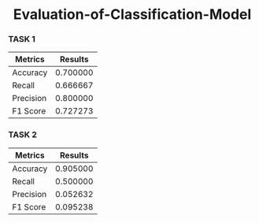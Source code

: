 <h1 align="center">Evaluation-of-Classification-Model</h1> 

### TASK 1
|Metrics|Results|
|---|---|
|Accuracy|0.700000|
|Recall|0.666667|
|Precision|0.800000|
|F1 Score|0.727273|

### TASK 2
|Metrics|Results|
|---|---|
|Accuracy|0.905000|
|Recall|0.500000|
|Precision|0.052632|
|F1 Score|0.095238|



